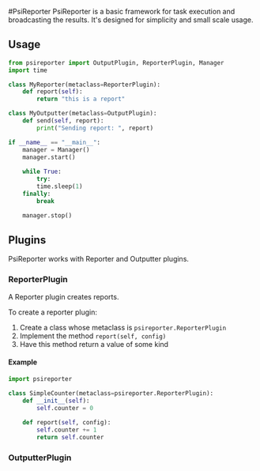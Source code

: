 #PsiReporter
PsiReporter is a basic framework for task execution and broadcasting the results. It's designed for simplicity and small scale usage.

## Usage
```py
from psireporter import OutputPlugin, ReporterPlugin, Manager
import time

class MyReporter(metaclass=ReporterPlugin):
    def report(self):
        return "this is a report"

class MyOutputter(metaclass=OutputPlugin):
    def send(self, report):
        print("Sending report: ", report)

if __name__ == "__main__":
    manager = Manager()
    manager.start()
    
    while True:
    	try:
	    time.sleep(1) 
	finally:
	    break

    manager.stop()
```

## Plugins

PsiReporter works with Reporter and Outputter plugins.

### ReporterPlugin

A Reporter plugin creates reports. 

To create a reporter plugin:

1. Create a class whose metaclass is `psireporter.ReporterPlugin`
2. Implement the method `report(self, config)`
3. Have this method return a value of some kind

#### Example

```py
import psireporter

class SimpleCounter(metaclass=psireporter.ReporterPlugin):
    def __init__(self):
        self.counter = 0
        
    def report(self, config):
        self.counter += 1
        return self.counter
```

### OutputterPlugin
